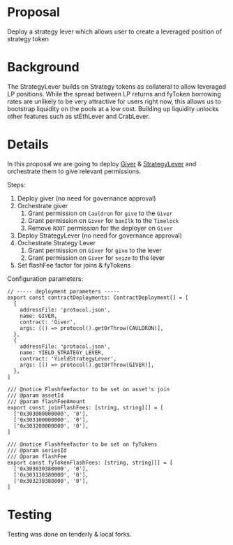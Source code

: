 # Proposal

Deploy a strategy lever which allows user to create a leveraged position of strategy token

# Background

The StrategyLever builds on Strategy tokens as collateral to allow leveraged LP positions. While the spread between LP returns and fyToken borrowing rates are unlikely to be very attractive for users right now, this allows us to bootstrap liquidity on the pools at a low cost. Building up liquidity unlocks other features such as stEthLever and CrabLever.

# Details

In this proposal we are going to deploy [Giver](https://github.com/yieldprotocol/vault-v2/blob/master/packages/foundry/contracts/utils/Giver.sol) & [StrategyLever](https://github.com/yieldprotocol/yvarb/blob/47044e8c939d58e997b2c887c6b31a24792f6697/contracts/YieldStrategyLever.sol) and orchestrate them to give relevant permissions.

Steps:

1. Deploy giver (no need for governance approval)
2. Orchestrate giver
   1. Grant permission on `Cauldron` for `give` to the `Giver`
   2. Grant permission on `Giver` for `banIlk` to the `Timelock`
   3. Remove `ROOT` permission for the deployer on `Giver`
3. Deploy StrategyLever (no need for governance approval)
4. Orchestrate Strategy Lever
   1. Grant permission on `Giver` for `give` to the lever
   2. Grant permission on `Giver` for `seize` to the lever
5. Set flashFee factor for joins & fyTokens

Configuration parameters:
```
// ----- deployment parameters -----
export const contractDeployments: ContractDeployment[] = [
  {
    addressFile: 'protocol.json',
    name: GIVER,
    contract: 'Giver',
    args: [() => protocol().getOrThrow(CAULDRON)],
  },
  {
    addressFile: 'protocol.json',
    name: YIELD_STRATEGY_LEVER,
    contract: 'YieldStrategyLever',
    args: [() => protocol().getOrThrow(GIVER)],
  },
]

/// @notice Flashfeefactor to be set on asset's join
/// @param assetId
/// @param flashFeeAmount
export const joinFlashFees: [string, string][] = [
  ['0x303000000000', '0'],
  ['0x303100000000', '0'],
  ['0x303200000000', '0'],
]

/// @notice Flashfeefactor to be set on fyTokens
/// @param seriesId
/// @param flashFee
export const fyTokenFlashFees: [string, string][] = [
  ['0x303030380000', '0'],
  ['0x303130380000', '0'],
  ['0x303230380000', '0'],
]
```
# Testing

Testing was done on tenderly & local forks.
